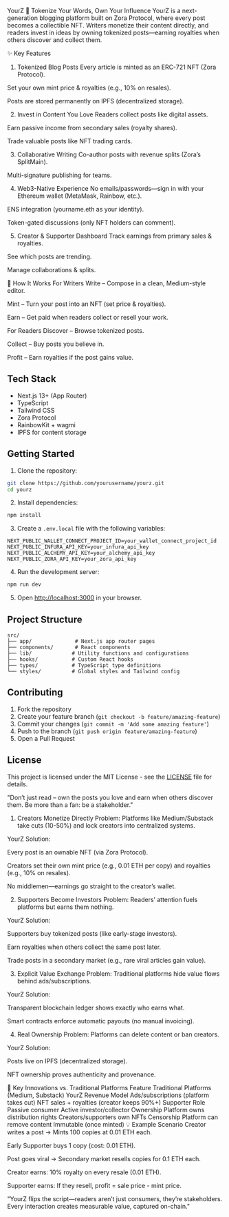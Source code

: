 YourZ 🌟
Tokenize Your Words, Own Your Influence
YourZ is a next-generation blogging platform built on Zora Protocol, where every post becomes a collectible NFT. Writers monetize their content directly, and readers invest in ideas by owning tokenized posts—earning royalties when others discover and collect them.

✨ Key Features
1. Tokenized Blog Posts
Every article is minted as an ERC-721 NFT (Zora Protocol).

Set your own mint price & royalties (e.g., 10% on resales).

Posts are stored permanently on IPFS (decentralized storage).

2. Invest in Content You Love
Readers collect posts like digital assets.

Earn passive income from secondary sales (royalty shares).

Trade valuable posts like NFT trading cards.

3. Collaborative Writing
Co-author posts with revenue splits (Zora’s SplitMain).

Multi-signature publishing for teams.

4. Web3-Native Experience
No emails/passwords—sign in with your Ethereum wallet (MetaMask, Rainbow, etc.).

ENS integration (yourname.eth as your identity).

Token-gated discussions (only NFT holders can comment).

5. Creator & Supporter Dashboard
Track earnings from primary sales & royalties.

See which posts are trending.

Manage collaborations & splits.

🚀 How It Works
For Writers
Write – Compose in a clean, Medium-style editor.

Mint – Turn your post into an NFT (set price & royalties).

Earn – Get paid when readers collect or resell your work.

For Readers
Discover – Browse tokenized posts.

Collect – Buy posts you believe in.

Profit – Earn royalties if the post gains value.

## Tech Stack

- Next.js 13+ (App Router)
- TypeScript
- Tailwind CSS
- Zora Protocol
- RainbowKit + wagmi
- IPFS for content storage

## Getting Started

1. Clone the repository:
```bash
git clone https://github.com/yourusername/yourz.git
cd yourz
```

2. Install dependencies:
```bash
npm install
```

3. Create a `.env.local` file with the following variables:
```
NEXT_PUBLIC_WALLET_CONNECT_PROJECT_ID=your_wallet_connect_project_id
NEXT_PUBLIC_INFURA_API_KEY=your_infura_api_key
NEXT_PUBLIC_ALCHEMY_API_KEY=your_alchemy_api_key
NEXT_PUBLIC_ZORA_API_KEY=your_zora_api_key
```

4. Run the development server:
```bash
npm run dev
```

5. Open [http://localhost:3000](http://localhost:3000) in your browser.

## Project Structure

```
src/
├── app/              # Next.js app router pages
├── components/       # React components
├── lib/             # Utility functions and configurations
├── hooks/           # Custom React hooks
├── types/           # TypeScript type definitions
└── styles/          # Global styles and Tailwind config
```

## Contributing

1. Fork the repository
2. Create your feature branch (`git checkout -b feature/amazing-feature`)
3. Commit your changes (`git commit -m 'Add some amazing feature'`)
4. Push to the branch (`git push origin feature/amazing-feature`)
5. Open a Pull Request

## License

This project is licensed under the MIT License - see the [LICENSE](LICENSE) file for details.

"Don’t just read – own the posts you love and earn when others discover them. Be more than a fan: be a stakeholder."

1. Creators Monetize Directly
Problem: Platforms like Medium/Substack take cuts (10-50%) and lock creators into centralized systems.

YourZ Solution:

Every post is an ownable NFT (via Zora Protocol).

Creators set their own mint price (e.g., 0.01 ETH per copy) and royalties (e.g., 10% on resales).

No middlemen—earnings go straight to the creator’s wallet.

2. Supporters Become Investors
Problem: Readers’ attention fuels platforms but earns them nothing.

YourZ Solution:

Supporters buy tokenized posts (like early-stage investors).

Earn royalties when others collect the same post later.

Trade posts in a secondary market (e.g., rare viral articles gain value).

3. Explicit Value Exchange
Problem: Traditional platforms hide value flows behind ads/subscriptions.

YourZ Solution:

Transparent blockchain ledger shows exactly who earns what.

Smart contracts enforce automatic payouts (no manual invoicing).

4. Real Ownership
Problem: Platforms can delete content or ban creators.

YourZ Solution:

Posts live on IPFS (decentralized storage).

NFT ownership proves authenticity and provenance.

🎯 Key Innovations vs. Traditional Platforms
Feature	Traditional Platforms (Medium, Substack)	YourZ
Revenue Model	Ads/subscriptions (platform takes cut)	NFT sales + royalties (creator keeps 90%+)
Supporter Role	Passive consumer	Active investor/collector
Ownership	Platform owns distribution rights	Creators/supporters own NFTs
Censorship	Platform can remove content	Immutable (once minted)
💡 Example Scenario
Creator writes a post → Mints 100 copies at 0.01 ETH each.

Early Supporter buys 1 copy (cost: 0.01 ETH).

Post goes viral → Secondary market resells copies for 0.1 ETH each.

Creator earns: 10% royalty on every resale (0.01 ETH).

Supporter earns: If they resell, profit = sale price - mint price.

"YourZ flips the script—readers aren’t just consumers, they’re stakeholders. Every interaction creates measurable value, captured on-chain."
